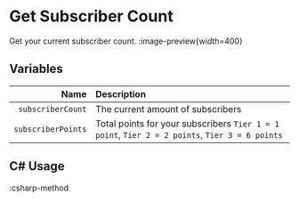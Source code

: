 # Get Subscriber Count
Get your current subscriber count.
:image-preview{width=400}

## Variables
Name | Description
----:|:------------
`subscriberCount` | The current amount of subscribers
`subscriberPoints` | Total points for your subscribers `Tier 1 = 1 point`, `Tier 2 = 2 points`, `Tier 3 = 6 points`

## C# Usage
:csharp-method